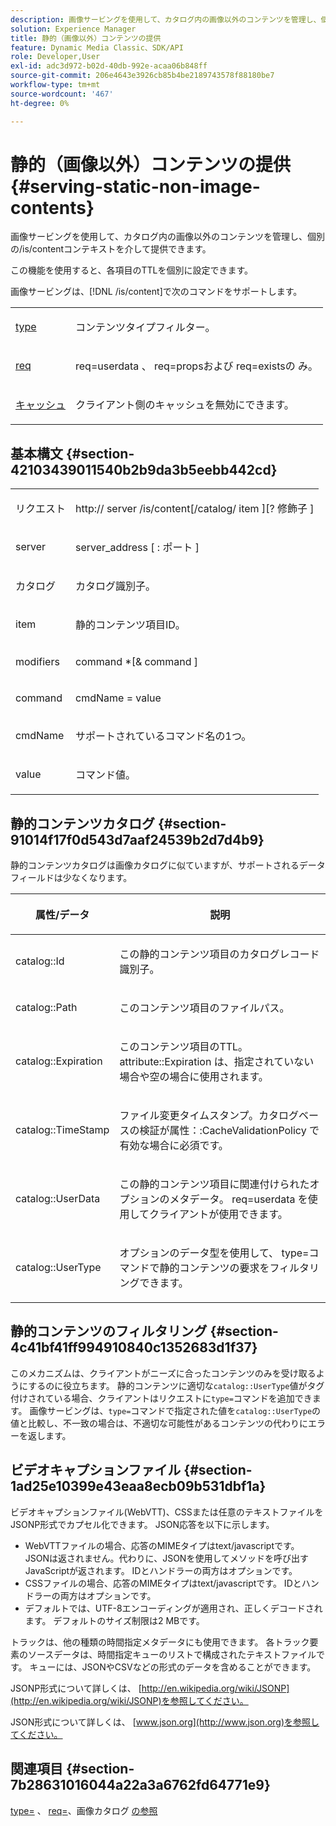 ```yaml
---
description: 画像サービングを使用して、カタログ内の画像以外のコンテンツを管理し、個別の/is/contentコンテキストを介して提供できます。
solution: Experience Manager
title: 静的（画像以外）コンテンツの提供
feature: Dynamic Media Classic、SDK/API
role: Developer,User
exl-id: adc3d972-b02d-40db-992e-acaa06b848ff
source-git-commit: 206e4643e3926cb85b4be2189743578f88180be7
workflow-type: tm+mt
source-wordcount: '467'
ht-degree: 0%

---
```


# 静的（画像以外）コンテンツの提供{#serving-static-non-image-contents}

画像サービングを使用して、カタログ内の画像以外のコンテンツを管理し、個別の/is/contentコンテキストを介して提供できます。

この機能を使用すると、各項目のTTLを個別に設定できます。

画像サービングは、[!DNL /is/content]で次のコマンドをサポートします。

<table id="simpletable_8A3AB1D1D20F4B6CBE86767E94735980"> 
 <tr class="strow"> 
  <td class="stentry"> <p> <a href="../../is-api/http-ref/image-serving-api-ref/c-http-protocol-reference/c-command-reference/r-type.md#reference-89094fd1c50c444eb082cd266769cccb" format="dita" scope="local"> type </a> </p> </td> 
  <td class="stentry"> <p>コンテンツタイプフィルター。 </p> </td> 
 </tr> 
 <tr class="strow"> 
  <td class="stentry"> <p> <a href="../../is-api/http-ref/image-serving-api-ref/c-http-protocol-reference/c-command-reference/r-req/r-req.md#reference-907cdb4a97034db7ad94695f25552e76" format="dita" scope="local"> req  </a> </p> </td> 
  <td class="stentry"> <p> <span class="codeph"> req=userdata  </span>、  <span class="codeph"> req=propsおよび </span>req=existsの <span class="codeph">  </span> み。 </p> </td> 
 </tr> 
 <tr class="strow"> 
  <td class="stentry"> <p> <a href="../../is-api/http-ref/image-serving-api-ref/c-http-protocol-reference/c-command-reference/r-is-http-cache.md#reference-168189bee4ce4d1189d427891f22be2e" format="dita" scope="local"> キャッシュ  </a> </p> </td> 
  <td class="stentry"> <p>クライアント側のキャッシュを無効にできます。 </p> </td> 
 </tr> 
</table>

## 基本構文 {#section-42103439011540b2b9da3b5eebb442cd}

<table id="simpletable_2F039A5BFA2C4E22B014F42ECBCDA0A2"> 
 <tr class="strow"> 
  <td class="stentry"> <p> <span class="codeph"> <span class="varname"> リクエスト  </span> </span> </p> </td> 
  <td class="stentry"> <p> <span class="codeph"> <span class="filepath"> http://  <span class="varname"> server  </span>/is/content[/catalog/  <span class="varname"> item  </span>][?<span class="varname"> 修飾子 </span>]  </span> </span> </p> </td> 
 </tr> 
 <tr class="strow"> 
  <td class="stentry"> <p> <span class="codeph"> <span class="varname"> server  </span> </span> </p> </td> 
  <td class="stentry"> <p> <span class="codeph"> <span class="varname"> server_address  </span>[ : <span class="varname"> ポート </span>]  </span> </p> </td> 
 </tr> 
 <tr class="strow"> 
  <td class="stentry"> <p> <span class="codeph"> <span class="varname"> カタログ  </span> </span> </p> </td> 
  <td class="stentry"> <p>カタログ識別子。 </p> </td> 
 </tr> 
 <tr class="strow"> 
  <td class="stentry"> <p> <span class="codeph"> <span class="varname"> item  </span> </span> </p> </td> 
  <td class="stentry"> <p>静的コンテンツ項目ID。 </p> </td> 
 </tr> 
 <tr class="strow"> 
  <td class="stentry"> <p> <span class="codeph"> <span class="varname"> modifiers  </span> </span> </p> </td> 
  <td class="stentry"> <p> <span class="codeph"> <span class="varname"> command  </span>*[&amp;  <span class="varname"> command  </span>]  </span> </p> </td> 
 </tr> 
 <tr class="strow"> 
  <td class="stentry"> <p> <span class="codeph"> <span class="varname"> command  </span> </span> </p> </td> 
  <td class="stentry"> <p> <span class="codeph"> <span class="varname"> cmdName  </span>=  <span class="varname"> value  </span> </span> </p> </td> 
 </tr> 
 <tr class="strow"> 
  <td class="stentry"> <p> <span class="codeph"> <span class="varname"> cmdName  </span> </span> </p> </td> 
  <td class="stentry"> <p>サポートされているコマンド名の1つ。 </p> </td> 
 </tr> 
 <tr class="strow"> 
  <td class="stentry"> <p> <span class="codeph"> <span class="varname"> value  </span> </span> </p> </td> 
  <td class="stentry"> <p>コマンド値。 </p> </td> 
 </tr> 
</table>

## 静的コンテンツカタログ {#section-91014f17f0d543d7aaf24539b2d7d4b9}

静的コンテンツカタログは画像カタログに似ていますが、サポートされるデータフィールドは少なくなります。

<table id="table_71A565DF5EC94913AD35CB13B0C7A27D"> 
 <thead> 
  <tr> 
   <th colname="col1" class="entry"> <p>属性/データ </p> </th> 
   <th colname="col2" class="entry"> <p>説明 </p> </th> 
  </tr> 
 </thead>
 <tbody> 
  <tr> 
   <td colname="col1"> <p> <span class="codeph"> catalog::Id  </span> </p> </td> 
   <td colname="col2"> <p>この静的コンテンツ項目のカタログレコード識別子。 </p> </td> 
  </tr> 
  <tr> 
   <td colname="col1"> <p> <span class="codeph"> catalog::Path  </span> </p> </td> 
   <td colname="col2"> <p>このコンテンツ項目のファイルパス。 </p> </td> 
  </tr> 
  <tr> 
   <td colname="col1"> <p> <span class="codeph"> catalog::Expiration  </span> </p> </td> 
   <td colname="col2"> <p>このコンテンツ項目のTTL。<span class="codeph"> attribute::Expiration </span>は、指定されていない場合や空の場合に使用されます。 </p> </td> 
  </tr> 
  <tr> 
   <td colname="col1"> <p> <span class="codeph"> catalog::TimeStamp  </span> </p> </td> 
   <td colname="col2"> <p>ファイル変更タイムスタンプ。カタログベースの検証が<span class="codeph">属性：:CacheValidationPolicy </span>で有効な場合に必須です。 </p> </td> 
  </tr> 
  <tr> 
   <td colname="col1"> <p> <span class="codeph"> catalog::UserData  </span> </p> </td> 
   <td colname="col2"> <p>この静的コンテンツ項目に関連付けられたオプションのメタデータ。<span class="codeph"> req=userdata </span>を使用してクライアントが使用できます。 </p> </td> 
  </tr> 
  <tr> 
   <td colname="col1"> <p> <span class="codeph"> catalog::UserType  </span> </p> </td> 
   <td colname="col2"> <p>オプションのデータ型を使用して、<span class="codeph"> type=コマンド</span>で静的コンテンツの要求をフィルタリングできます。 </p> </td> 
  </tr> 
 </tbody> 
</table>

## 静的コンテンツのフィルタリング {#section-4c41bf41ff994910840c1352683d1f37}

このメカニズムは、クライアントがニーズに合ったコンテンツのみを受け取るようにするのに役立ちます。 静的コンテンツに適切な`catalog::UserType`値がタグ付けされている場合、クライアントはリクエストに`type=`コマンドを追加できます。 画像サービングは、`type=`コマンドで指定された値を`catalog::UserType`の値と比較し、不一致の場合は、不適切な可能性があるコンテンツの代わりにエラーを返します。

## ビデオキャプションファイル {#section-1ad25e10399e43eaa8ecb09b531dbf1a}

ビデオキャプションファイル(WebVTT)、CSSまたは任意のテキストファイルをJSONP形式でカプセル化できます。 JSON応答を以下に示します。

* WebVTTファイルの場合、応答のMIMEタイプはtext/javascriptです。 JSONは返されません。代わりに、JSONを使用してメソッドを呼び出すJavaScriptが返されます。 IDとハンドラーの両方はオプションです。
* CSSファイルの場合、応答のMIMEタイプはtext/javascriptです。 IDとハンドラーの両方はオプションです。
* デフォルトでは、UTF-8エンコーディングが適用され、正しくデコードされます。 デフォルトのサイズ制限は2 MBです。

トラックは、他の種類の時間指定メタデータにも使用できます。 各トラック要素のソースデータは、時間指定キューのリストで構成されたテキストファイルです。 キューには、JSONやCSVなどの形式のデータを含めることができます。

JSONP形式について詳しくは、 [http://en.wikipedia.org/wiki/JSONP](http://en.wikipedia.org/wiki/JSONP)を参照してください。

JSON形式について詳しくは、 [www.json.org](http://www.json.org)を参照してください。

## 関連項目 {#section-7b28631016044a22a3a6762fd64771e9}

[type=](../../is-api/http-ref/image-serving-api-ref/c-http-protocol-reference/c-command-reference/r-type.md#reference-89094fd1c50c444eb082cd266769cccb) 、  [req=](../../is-api/http-ref/image-serving-api-ref/c-http-protocol-reference/c-command-reference/r-req/r-req.md#reference-907cdb4a97034db7ad94695f25552e76)、画像カタログ [の参照](../../is-api/image-serving-api-ref/c-image-catalog-reference/c-image-catalog-reference.md#concept-e23d45ea3abe43119d5144e01c14b0b5)
